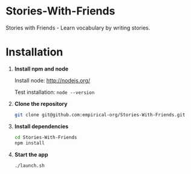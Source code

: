 Stories-With-Friends
====================

Stories with Friends - Learn vocabulary by writing stories.

Installation
============

1. __Install npm and node__

   Install node: http://nodejs.org/

   Test installation: `node --version`

2. __Clone the repository__

   ~~~ sh
   git clone git@github.com:empirical-org/Stories-With-Friends.git
   ~~~

3. __Install dependencies__

   ~~~ sh
   cd Stories-With-Friends
   npm install

4. __Start the app__

   ~~~ sh
   ./launch.sh
   ~~~
